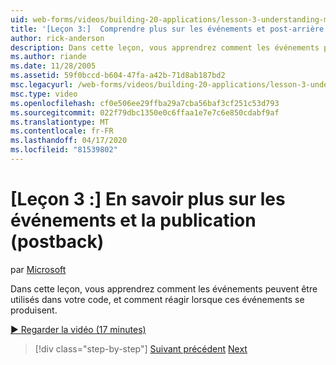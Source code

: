 ```yaml
---
uid: web-forms/videos/building-20-applications/lesson-3-understanding-more-about-events-and-postback
title: '[Leçon 3:]  Comprendre plus sur les événements et post-arrière (fr) Microsoft Docs'
author: rick-anderson
description: Dans cette leçon, vous apprendrez comment les événements peuvent être utilisés dans votre code, et comment réagir lorsque ces événements se produisent.
ms.author: riande
ms.date: 11/28/2005
ms.assetid: 59f0bccd-b604-47fa-a42b-71d8ab187bd2
msc.legacyurl: /web-forms/videos/building-20-applications/lesson-3-understanding-more-about-events-and-postback
msc.type: video
ms.openlocfilehash: cf0e506ee29ffba29a7cba56baf3cf251c53d793
ms.sourcegitcommit: 022f79dbc1350e0c6ffaa1e7e7c6e850cdabf9af
ms.translationtype: MT
ms.contentlocale: fr-FR
ms.lasthandoff: 04/17/2020
ms.locfileid: "81539802"
---
```

# <a name="lesson-3--understanding-more-about-events-and-postback"></a>[Leçon 3 :] En savoir plus sur les événements et la publication (postback)

par [Microsoft](https://github.com/microsoft)

Dans cette leçon, vous apprendrez comment les événements peuvent être utilisés dans votre code, et comment réagir lorsque ces événements se produisent.

[&#9654; Regarder la vidéo (17 minutes)](https://channel9.msdn.com/Blogs/ASP-NET-Site-Videos/lesson-3-understanding-more-about-events-and-postback)

> [!div class="step-by-step"]
> [Suivant précédent](lesson-2-creating-a-web-forms-user-interface.md)
> [Next](lesson-4-understanding-web-application-state.md)

